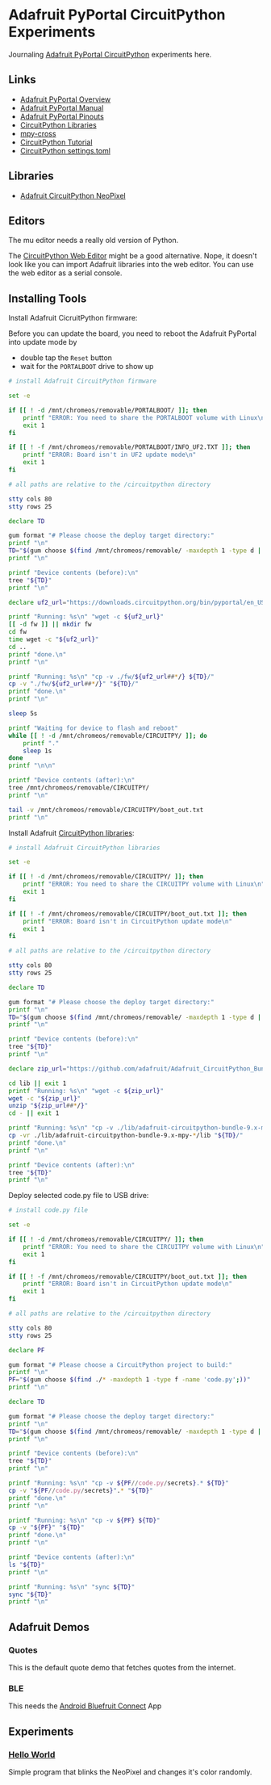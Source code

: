 # Adafruit PyPortal CircuitPython Experiments

Journaling [Adafruit PyPortal CircuitPython](https://learn.adafruit.com/adafruit-pyportal/circuitpython) experiments here.

## Links

- [Adafruit PyPortal Overview](https://learn.adafruit.com/adafruit-pyportal)
- [Adafruit PyPortal Manual](https://cdn-learn.adafruit.com/downloads/pdf/adafruit-pyportal.pdf)
- [Adafruit PyPortal Pinouts](https://learn.adafruit.com/adafruit-pyportal/pinouts)
- [CircuitPython Libraries](https://circuitpython.org/libraries)
- [mpy-cross](https://adafruit-circuit-python.s3.amazonaws.com/index.html?prefix=bin/mpy-cross/)
- [CircuitPython Tutorial](https://learn.adafruit.com/welcome-to-circuitpython)
- [CircuitPython settings.toml](https://learn.adafruit.com/scrolling-countdown-timer/create-your-settings-toml-file)

## Libraries

- [Adafruit CircuitPython NeoPixel](https://docs.circuitpython.org/projects/neopixel/en/latest/)

## Editors

The mu editor needs a really old version of Python.

The [CircuitPython Web Editor](https://code.circuitpython.org/) might be a good alternative.
Nope, it doesn't look like you can import Adafruit libraries into the web editor.
You can use the web editor as a serial console.

## Installing Tools

Install Adafruit CicruitPython firmware:

Before you can update the board, you need to reboot the Adafruit PyPortal into update mode by

- double tap the `Reset` button
- wait for the `PORTALBOOT` drive to show up

```bash { background=false category=setup-circuitpython closeTerminalOnSuccess=true excludeFromRunAll=true interactive=true interpreter=bash name=circuitpython-install-firmware promptEnv=true terminalRows=25 }
# install Adafruit CircuitPython firmware

set -e

if [[ ! -d /mnt/chromeos/removable/PORTALBOOT/ ]]; then
    printf "ERROR: You need to share the PORTALBOOT volume with Linux\n"
    exit 1
fi

if [[ ! -f /mnt/chromeos/removable/PORTALBOOT/INFO_UF2.TXT ]]; then
    printf "ERROR: Board isn't in UF2 update mode\n"
    exit 1
fi

# all paths are relative to the /circuitpython directory

stty cols 80
stty rows 25

declare TD

gum format "# Please choose the deploy target directory:"
printf "\n"
TD="$(gum choose $(find /mnt/chromeos/removable/ -maxdepth 1 -type d | grep -v -E '^/mnt/chromeos/removable/$'))"
printf "\n"

printf "Device contents (before):\n"
tree "${TD}"
printf "\n"

declare uf2_url="https://downloads.circuitpython.org/bin/pyportal/en_US/adafruit-circuitpython-pyportal-en_US-9.0.5.uf2"

printf "Running: %s\n" "wget -c ${uf2_url}"
[[ -d fw ]] || mkdir fw
cd fw
time wget -c "${uf2_url}"
cd ..
printf "done.\n"
printf "\n"

printf "Running: %s\n" "cp -v ./fw/${uf2_url##*/} ${TD}/"
cp -v "./fw/${uf2_url##*/}" "${TD}/"
printf "done.\n"
printf "\n"

sleep 5s

printf "Waiting for device to flash and reboot"
while [[ ! -d /mnt/chromeos/removable/CIRCUITPY/ ]]; do
    printf "."
    sleep 1s
done
printf "\n\n"

printf "Device contents (after):\n"
tree /mnt/chromeos/removable/CIRCUITPY/
printf "\n"

tail -v /mnt/chromeos/removable/CIRCUITPY/boot_out.txt
printf "\n"
```

Install Adafruit [CircuitPython libraries](https://circuitpython.org/libraries):

```bash { background=false category=setup-circuitpython closeTerminalOnSuccess=true excludeFromRunAll=true interactive=true interpreter=bash name=circuitpython-install-libraries promptEnv=true terminalRows=25 }
# install Adafruit CircuitPython libraries

set -e

if [[ ! -d /mnt/chromeos/removable/CIRCUITPY/ ]]; then
    printf "ERROR: You need to share the CIRCUITPY volume with Linux\n"
    exit 1
fi

if [[ ! -f /mnt/chromeos/removable/CIRCUITPY/boot_out.txt ]]; then
    printf "ERROR: Board isn't in CircuitPython update mode\n"
    exit 1
fi

# all paths are relative to the /circuitpython directory

stty cols 80
stty rows 25

declare TD

gum format "# Please choose the deploy target directory:"
printf "\n"
TD="$(gum choose $(find /mnt/chromeos/removable/ -maxdepth 1 -type d | grep -v -E '^/mnt/chromeos/removable/$'))"
printf "\n"

printf "Device contents (before):\n"
tree "${TD}"
printf "\n"

declare zip_url="https://github.com/adafruit/Adafruit_CircuitPython_Bundle/releases/download/20240604/adafruit-circuitpython-bundle-9.x-mpy-20240604.zip"

cd lib || exit 1
printf "Running: %s\n" "wget -c ${zip_url}"
wget -c "${zip_url}"
unzip "${zip_url##*/}"
cd - || exit 1

printf "Running: %s\n" "cp -v ./lib/adafruit-circuitpython-bundle-9.x-mpy-*/lib ${TD}/"
cp -vr ./lib/adafruit-circuitpython-bundle-9.x-mpy-*/lib "${TD}/"
printf "done.\n"
printf "\n"

printf "Device contents (after):\n"
tree "${TD}"
printf "\n"
```

Deploy selected code.py file to USB drive:

```bash { background=false category=setup-circuitpython closeTerminalOnSuccess=true excludeFromRunAll=true interactive=true interpreter=bash name=circuitpython-install-code promptEnv=true terminalRows=25 }
# install code.py file

set -e

if [[ ! -d /mnt/chromeos/removable/CIRCUITPY/ ]]; then
    printf "ERROR: You need to share the CIRCUITPY volume with Linux\n"
    exit 1
fi

if [[ ! -f /mnt/chromeos/removable/CIRCUITPY/boot_out.txt ]]; then
    printf "ERROR: Board isn't in CircuitPython update mode\n"
    exit 1
fi

# all paths are relative to the /circuitpython directory

stty cols 80
stty rows 25

declare PF

gum format "# Please choose a CircuitPython project to build:"
printf "\n"
PF="$(gum choose $(find ./* -maxdepth 1 -type f -name 'code.py';))"
printf "\n"

declare TD

gum format "# Please choose the deploy target directory:"
printf "\n"
TD="$(gum choose $(find /mnt/chromeos/removable/ -maxdepth 1 -type d | grep -v -E '^/mnt/chromeos/removable/$'))"
printf "\n"

printf "Device contents (before):\n"
tree "${TD}"
printf "\n"

printf "Running: %s\n" "cp -v ${PF//code.py/secrets}.* ${TD}"
cp -v "${PF//code.py/secrets}".* "${TD}"
printf "done.\n"
printf "\n"

printf "Running: %s\n" "cp -v ${PF} ${TD}"
cp -v "${PF}" "${TD}"
printf "done.\n"
printf "\n"

printf "Device contents (after):\n"
ls "${TD}"
printf "\n"

printf "Running: %s\n" "sync ${TD}"
sync "${TD}"
printf "\n"
```

## Adafruit Demos

### Quotes

This is the default quote demo that fetches quotes from the internet.

### BLE

This needs the [Android Bluefruit Connect](https://play.google.com/store/apps/details?id=com.adafruit.bluefruit.le.connect) App

## Experiments

### [Hello World](helloworld/)

Simple program that blinks the NeoPixel and changes it's color randomly.
